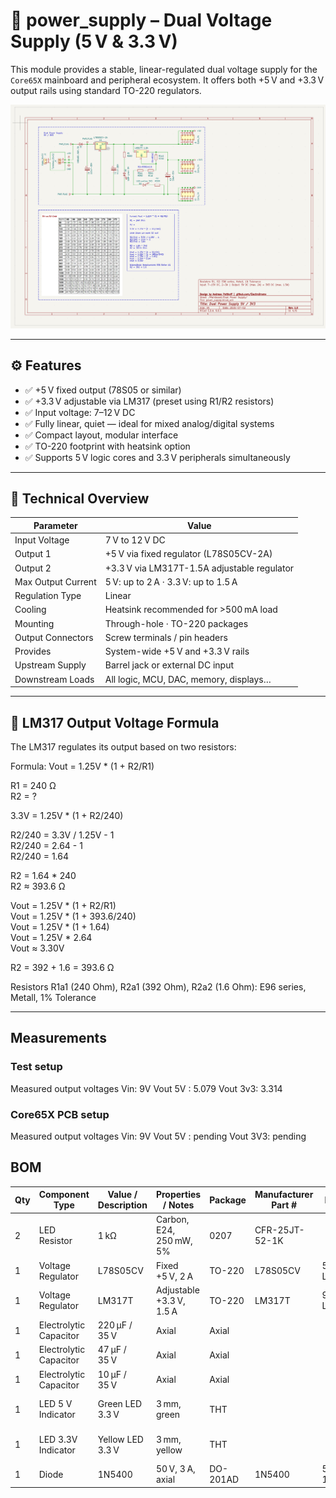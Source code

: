 # 🔋 power_supply – Dual Voltage Supply (5 V & 3.3 V)

This module provides a stable, linear-regulated dual voltage supply for the `Core65X` mainboard and peripheral ecosystem. It offers both +5 V and +3.3 V output rails using standard TO-220 regulators.

![power_supply](power_supply.png)

---

## ⚙️ Features

- ✅ +5 V fixed output (78S05 or similar)
- ✅ +3.3 V adjustable via LM317 (preset using R1/R2 resistors)
- ✅ Input voltage: 7–12 V DC
- ✅ Fully linear, quiet — ideal for mixed analog/digital systems
- ✅ Compact layout, modular interface
- ✅ TO-220 footprint with heatsink option
- ✅ Supports 5 V logic cores and 3.3 V peripherals simultaneously

---

## 🔧 Technical Overview

| Parameter          | Value                                       |
|--------------------|---------------------------------------------|
| Input Voltage      | 7 V to 12 V DC                              |
| Output 1           | +5 V via fixed regulator (L78S05CV-2A)      |
| Output 2           | +3.3 V via LM317T-1.5A adjustable regulator |
| Max Output Current | 5 V: up to 2 A · 3.3 V: up to 1.5 A         |
| Regulation Type    | Linear                                      |
| Cooling            | Heatsink recommended for >500 mA load       |
| Mounting           | Through-hole · TO-220 packages              |
| Output Connectors  | Screw terminals / pin headers               |
| Provides           | System-wide +5 V and +3.3 V rails           |
| Upstream Supply    | Barrel jack or external DC input            |
| Downstream Loads   | All logic, MCU, DAC, memory, displays…      |

---

## 📐 LM317 Output Voltage Formula

The LM317 regulates its output based on two resistors:

Formula: Vout = 1.25V * (1 + R2/R1)

R1 = 240 Ω\
R2 = ?

3.3V = 1.25V * (1 + R2/240)

R2/240 = 3.3V / 1.25V - 1\
R2/240 = 2.64 - 1\
R2/240 = 1.64

R2 = 1.64 * 240\
R2 ≈ 393.6 Ω

Vout = 1.25V * (1 + R2/R1)\
Vout = 1.25V * (1 + 393.6/240)\
Vout = 1.25V * (1 + 1.64)\
Vout = 1.25V * 2.64\
Vout ≈ 3.30V

R2 = 392 + 1.6 = 393.6 Ω

Resistors R1a1 (240 Ohm), R2a1 (392 Ohm), R2a2 (1.6 Ohm): E96 series, Metall, 1% Tolerance

---

## Measurements

### Test setup

Measured output voltages
Vin: 9V
Vout 5V : 5.079
Vout 3v3: 3.314

### Core65X PCB setup

Measured output voltages
Vin: 9V
Vout 5V : pending
Vout 3V3: pending

## BOM

| Qty | Component Type         | Value / Description | Properties / Notes       | Package  | Manufacturer Part # | Mouser #     | Reichelt #     |   |   |
|-----|------------------------|---------------------|--------------------------|----------|---------------------|--------------|----------------|---|---|
| 2   | LED Resistor           | 1 kΩ                | Carbon, E24, 250 mW, 5%  | 0207     | CFR-25JT-52-1K      |              | 1/4W 1,0K      |   |   |
| 1   | Voltage Regulator      | L78S05CV            | Fixed +5 V, 2 A          | TO-220   | L78S05CV            | 511-L78S05CV | µA 78S05       |   |   |
| 1   | Voltage Regulator      | LM317T              | Adjustable +3.3 V, 1.5 A | TO-220   | LM317T              | 926-LM317T   | LM 317-220 SG  |   |   |
| 1   | Electrolytic Capacitor | 220 µF / 35 V       | Axial                    | Axial    |                     |              | RAD 220/35     |   |   |
| 1   | Electrolytic Capacitor | 47 µF / 35 V        | Axial                    | Axial    |                     |              | RAD 47/35      |   |   |
| 1   | Electrolytic Capacitor | 10 µF / 35 V        | Axial                    | Axial    |                     |              | RAD 10/35      |   |   |
| 1   | LED 5 V Indicator      | Green LED 3.3 V     | 3 mm, green              | THT      |                     |              | LED 3MM GN     |   |   |
| 1   | LED 3.3V Indicator     | Yellow LED 3.3 V    | 3 mm, yellow             | THT      |                     |              | LED 3MM GE     |   |   |
| 1   | Diode                  | 1N5400              | 50 V, 3 A, axial         | DO-201AD | 1N5400              | 583-1N5400   | 1N 5400        |   |   |
